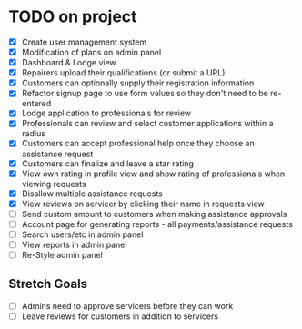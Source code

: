 # TODO on project

- [x] Create user management system
- [x] Modification of plans on admin panel
- [x] Dashboard & Lodge view
- [x] Repairers upload their qualifications (or submit a URL)
- [x] Customers can optionally supply their registration information
- [x] Refactor signup page to use form values so they don't need to be re-entered
- [x] Lodge application to professionals for review
- [x] Professionals can review and select customer applications within a radius
- [x] Customers can accept professional help once they choose an assistance request
- [x] Customers can finalize and leave a star rating
- [x] View own rating in profile view and show rating of professionals when viewing requests
- [x] Disallow multiple assistance requests
- [x] View reviews on servicer by clicking their name in requests view
- [ ] Send custom amount to customers when making assistance approvals
- [ ] Account page for generating reports - all payments/assistance requests
- [ ] Search users/etc in admin panel
- [ ] View reports in admin panel
- [ ] Re-Style admin panel

## Stretch Goals

- [ ] Admins need to approve servicers before they can work
- [ ] Leave reviews for customers in addition to servicers